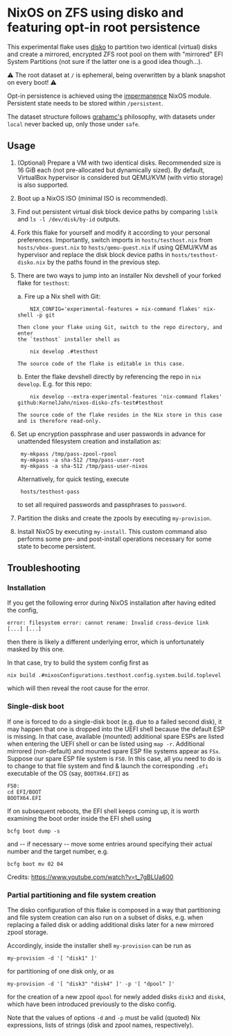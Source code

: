 # NixOS on ZFS using disko and featuring opt-in root persistence

This experimental flake uses [disko](https://github.com/nix-community/disko) to partition two identical (virtual) disks and create a mirrored, encrypted ZFS root pool on them with "mirrored" EFI System Partitions (not sure if the latter one is a good idea though...).

:warning: The root dataset at `/` is ephemeral, being overwritten by a blank snapshot on every boot! :warning:

Opt-in persistence is achieved using the [impermanence](https://github.com/nix-community/impermanence) NixOS module. Persistent state needs to be stored within `/persistent`.

The dataset structure follows [grahamc's](https://grahamc.com/blog/erase-your-darlings/) philosophy, with datasets under `local` never backed up, only those under `safe`.

## Usage

1. (Optional) Prepare a VM with two identical disks. Recommended size is 16 GiB each (not pre-allocated but dynamically sized). By default, VirtualBox hypervisor is considered but QEMU/KVM (with virtio storage) is also supported.

2. Boot up a NixOS ISO (minimal ISO is recommended).

3. Find out persistent virtual disk block device paths by comparing `lsblk` and `ls -l /dev/disk/by-id` outputs.

4. Fork this flake for yourself and modify it according to your personal preferences. Importantly, switch imports in `hosts/testhost.nix` from `hosts/vbox-guest.nix` to `hosts/qemu-guest.nix` if using QEMU/KVM as hypervisor and replace the disk block device paths in `hosts/testhost-disko.nix` by the paths found in the previous step.

5. There are two ways to jump into an installer Nix devshell of your forked flake for `testhost`:

    a. Fire up a Nix shell with Git:

           NIX_CONFIG='experimental-features = nix-command flakes' nix-shell -p git

       Then clone your flake using Git, switch to the repo directory, and enter
       the `testhost` installer shell as

           nix develop .#testhost

       The source code of the flake is editable in this case.

    b. Enter the flake devshell directly by referencing the repo in `nix develop`. E.g. for this repo:

           nix develop --extra-experimental-features 'nix-command flakes' github:KornelJahn/nixos-disko-zfs-test#testhost

       The source code of the flake resides in the Nix store in this case and is therefore read-only.

6. Set up encryption passphrase and user passwords in advance for unattended filesystem creation and installation as:

        my-mkpass /tmp/pass-zpool-rpool
        my-mkpass -a sha-512 /tmp/pass-user-root
        my-mkpass -a sha-512 /tmp/pass-user-nixos

   Alternatively, for quick testing, execute

        hosts/testhost-pass

   to set all required passwords and passphrases to `password`.

7. Partition the disks and create the zpools by executing `my-provision`.

8. Install NixOS by executing `my-install`. This custom command also performs some pre- and post-install operations necessary for some state to become persistent.

## Troubleshooting

### Installation

If you get the following error during NixOS installation after having edited the config,

    error: filesystem error: cannot rename: Invalid cross-device link [...] [...]

then there is likely a different underlying error, which is unfortunately masked by this one.

In that case, try to build the system config first as

    nix build .#nixosConfigurations.testhost.config.system.build.toplevel

which will then reveal the root cause for the error.

### Single-disk boot

If one is forced to do a single-disk boot (e.g. due to a failed second disk), it may happen that one is dropped into the UEFI shell because the default ESP is missing. In that case, available (mounted) additional spare ESPs are listed when entering the UEFI shell or can be listed using `map -r`. Additional mirrored (non-default) and mounted spare ESP file systems appear as `FSx`. Suppose our
spare ESP file system is `FS0`. In this case, all you need to do is to change to that file system and find & launch the corresponding `.efi` executable of the OS (say, `BOOTX64.EFI`) as

    FS0:
    cd EFI/BOOT
    BOOTX64.EFI

If on subsequent reboots, the EFI shell keeps coming up, it is worth examining the boot order inside the EFI shell using

    bcfg boot dump -s

and -- if necessary -- move some entries around specifying their actual number and the target number, e.g.

    bcfg boot mv 02 04

Credits: https://www.youtube.com/watch?v=t_7gBLUa600

### Partial partitioning and file system creation

The disko configuration of this flake is composed in a way that partitioning and file system creation can also run on a subset of disks, e.g. when replacing a failed disk or adding additional disks later for a new mirrored zpool storage.

Accordingly, inside the installer shell `my-provision` can be run as

    my-provision -d '[ "disk1" ]'

for partitioning of one disk only, or as

    my-provision -d '[ "disk3" "disk4" ]' -p '[ "dpool" ]'

for the creation of a new zpool `dpool` for newly added disks `disk3` and `disk4`, which have been introduced previously to the disko config.

Note that the values of options `-d` and `-p` must be valid (quoted) Nix expressions, lists of strings (disk and zpool names, respectively).
